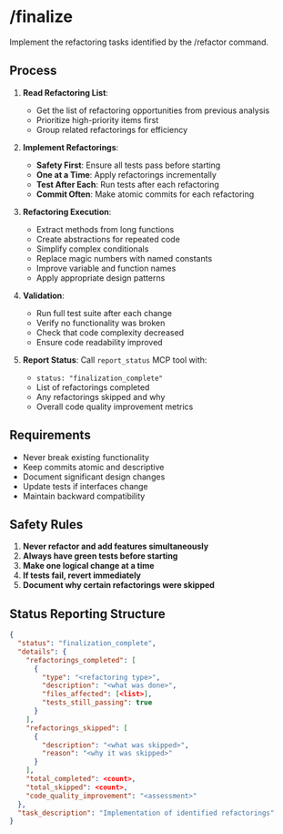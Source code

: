 # /finalize

Implement the refactoring tasks identified by the /refactor command.

## Process

1. **Read Refactoring List**:
   - Get the list of refactoring opportunities from previous analysis
   - Prioritize high-priority items first
   - Group related refactorings for efficiency

2. **Implement Refactorings**:
   - **Safety First**: Ensure all tests pass before starting
   - **One at a Time**: Apply refactorings incrementally
   - **Test After Each**: Run tests after each refactoring
   - **Commit Often**: Make atomic commits for each refactoring

3. **Refactoring Execution**:
   - Extract methods from long functions
   - Create abstractions for repeated code
   - Simplify complex conditionals
   - Replace magic numbers with named constants
   - Improve variable and function names
   - Apply appropriate design patterns

4. **Validation**:
   - Run full test suite after each change
   - Verify no functionality was broken
   - Check that code complexity decreased
   - Ensure code readability improved

5. **Report Status**: Call `report_status` MCP tool with:
   - `status: "finalization_complete"`
   - List of refactorings completed
   - Any refactorings skipped and why
   - Overall code quality improvement metrics

## Requirements

- Never break existing functionality
- Keep commits atomic and descriptive
- Document significant design changes
- Update tests if interfaces change
- Maintain backward compatibility

## Safety Rules

1. **Never refactor and add features simultaneously**
2. **Always have green tests before starting**
3. **Make one logical change at a time**
4. **If tests fail, revert immediately**
5. **Document why certain refactorings were skipped**

## Status Reporting Structure

```json
{
  "status": "finalization_complete",
  "details": {
    "refactorings_completed": [
      {
        "type": "<refactoring type>",
        "description": "<what was done>",
        "files_affected": [<list>],
        "tests_still_passing": true
      }
    ],
    "refactorings_skipped": [
      {
        "description": "<what was skipped>",
        "reason": "<why it was skipped>"
      }
    ],
    "total_completed": <count>,
    "total_skipped": <count>,
    "code_quality_improvement": "<assessment>"
  },
  "task_description": "Implementation of identified refactorings"
}
```